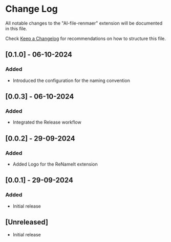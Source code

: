 # Change Log

All notable changes to the "AI-file-renmaer" extension will be documented in this file.

Check [Keep a Changelog](http://keepachangelog.com/) for recommendations on how to structure this file.

## [0.1.0] - 06-10-2024

### Added 

- Introduced the configuration for the naming convention

## [0.0.3] - 06-10-2024

### Added
 
- Integrated the Release workflow

## [0.0.2] - 29-09-2024

### Added

- Added Logo for the ReNameIt extension

## [0.0.1] - 29-09-2024

### Added

- Initial release

## [Unreleased]

- Initial release
